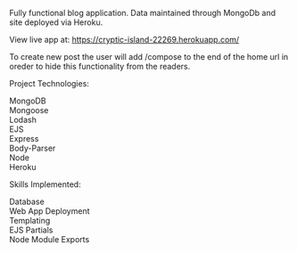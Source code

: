 Fully functional blog application. Data maintained through MongoDb and site deployed via Heroku.  

View live app at: https://cryptic-island-22269.herokuapp.com/  

To create new post the user will add /compose to the end of the home url in oreder to hide this functionality from the readers.  
  
Project Technologies:  
  
MongoDB  
Mongoose  
Lodash  
EJS  
Express  
Body-Parser  
Node  
Heroku  

Skills Implemented:

Database  
Web App Deployment  
Templating  
EJS Partials  
Node Module Exports  
